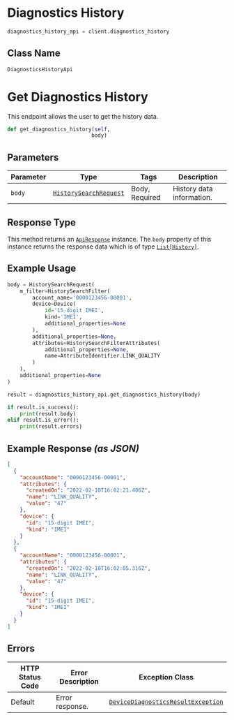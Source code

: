 # Diagnostics History

```python
diagnostics_history_api = client.diagnostics_history
```

## Class Name

`DiagnosticsHistoryApi`


# Get Diagnostics History

This endpoint allows the user to get the history data.

```python
def get_diagnostics_history(self,
                           body)
```

## Parameters

| Parameter | Type | Tags | Description |
|  --- | --- | --- | --- |
| `body` | [`HistorySearchRequest`](../../doc/models/history-search-request.md) | Body, Required | History data information. |

## Response Type

This method returns an [`ApiResponse`](../../doc/api-response.md) instance. The `body` property of this instance returns the response data which is of type [`List[History]`](../../doc/models/history.md).

## Example Usage

```python
body = HistorySearchRequest(
    m_filter=HistorySearchFilter(
        account_name='0000123456-00001',
        device=Device(
            id='15-digit IMEI',
            kind='IMEI',
            additional_properties=None
        ),
        additional_properties=None,
        attributes=HistorySearchFilterAttributes(
            additional_properties=None,
            name=AttributeIdentifier.LINK_QUALITY
        )
    ),
    additional_properties=None
)

result = diagnostics_history_api.get_diagnostics_history(body)

if result.is_success():
    print(result.body)
elif result.is_error():
    print(result.errors)
```

## Example Response *(as JSON)*

```json
[
  {
    "accountName": "0000123456-00001",
    "attributes": {
      "createdOn": "2022-02-10T16:02:21.406Z",
      "name": "LINK_QUALITY",
      "value": "47"
    },
    "device": {
      "id": "15-digit IMEI",
      "kind": "IMEI"
    }
  },
  {
    "accountName": "0000123456-00001",
    "attributes": {
      "createdOn": "2022-02-10T16:02:05.316Z",
      "name": "LINK_QUALITY",
      "value": "47"
    },
    "device": {
      "id": "15-digit IMEI",
      "kind": "IMEI"
    }
  }
]
```

## Errors

| HTTP Status Code | Error Description | Exception Class |
|  --- | --- | --- |
| Default | Error response. | [`DeviceDiagnosticsResultException`](../../doc/models/device-diagnostics-result-exception.md) |

